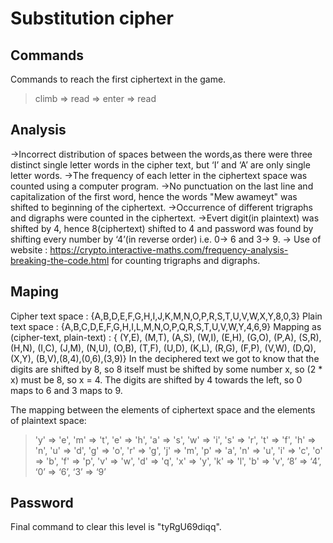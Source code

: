 # Substitution cipher

## Commands

Commands to reach the first ciphertext in the game.

> climb => read => enter => read 

## Analysis

->Incorrect distribution of spaces between the words,as there were three distinct single letter words in the cipher text, but ‘I’ and ‘A’ are only single letter words.
->The frequency of each letter in the ciphertext space was counted using a computer program.
->No punctuation on the last line and capitalization of the first word, hence the words "Mew awameyt" was shifted to beginning of the ciphertext.
->Occurrence of different trigraphs and digraphs were counted in the ciphertext.
->Evert digit(in plaintext) was shifted by 4, hence 8(ciphertext) shifted to 4 and password was found by shifting every number by ‘4’(in reverse order) i.e. 0-> 6 and 3-> 9.
-> Use of website : <https://crypto.interactive-maths.com/frequency-analysis-breaking-the-code.html> for counting trigraphs and digraphs.
## Maping

Cipher text space : {A,B,D,E,F,G,H,I,J,K,M,N,O,P,R,S,T,U,V,W,X,Y,8,0,3}
	Plain text space : {A,B,C,D,E,F,G,H,I,L,M,N,O,P,Q,R,S,T,U,V,W,Y,4,6,9}
	Mapping as (cipher-text, plain-text) : { (Y,E), (M,T), (A,S), (W,I), (E,H), (G,O), (P,A), (S,R), (H,N), (I,C), (J,M), (N,U), (O,B), (T,F), (U,D), (K,L), (R,G), (F,P), (V,W), (D,Q), (X,Y), (B,V),(8,4),(0,6),(3,9)}
In the deciphered text we got to know that the digits are shifted by 8, so 8 itself must be shifted by some number x, so (2 * x) must be 8, so x = 4. The digits are shifted by 4 towards the left, so 0 maps to 6 and 3 maps to 9.

The mapping between the elements of ciphertext space and the elements of plaintext space:

> 'y' => 'e', 'm' => 't', 'e' => 'h', 'a' => 's', 'w' => 'i', 's' => 'r', 't' => 'f', 'h' => 'n', 'u' => 'd', 
'g' => 'o', 'r' => 'g', 'j' => 'm', 'p' => 'a', 'n' => 'u', 'i' => 'c', 'o' => 'b', 'f' => 'p', 'v' => 'w', 
'd' => 'q', 'x' => 'y', 'k' => 'l', 'b' => 'v', ‘8’ => ‘4’, ‘0’ => ‘6’, ‘3’ => ‘9’ 

## Password

Final command to clear this level is "tyRgU69diqq".
